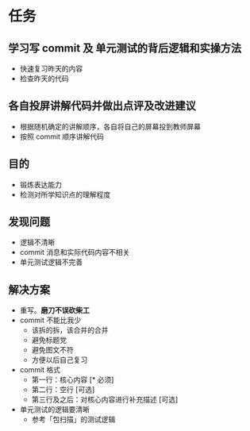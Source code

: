 # 任务

## 学习写 commit 及 单元测试的背后逻辑和实操方法

- 快速复习昨天的内容
- 检查昨天的代码

## 各自投屏讲解代码并做出点评及改进建议

- 根据随机确定的讲解顺序，各自将自己的屏幕投到教师屏幕
- 按照 commit 顺序讲解代码

## 目的

- 锻炼表达能力
- 检测对所学知识点的理解程度

## 发现问题

- 逻辑不清晰
- commit 消息和实际代码内容不相关
- 单元测试逻辑不完善

## 解决方案

- 重写。**磨刀不误砍柴工**
- commit 不能比我少
  - 该拆的拆，该合并的合并
  - 避免标题党
  - 避免图文不符
  - 方便以后自己复习
- commit 格式
  - 第一行：核心内容 [* 必须]
  - 第二行：空行 [可选]
  - 第三行及之后：对核心内容进行补充描述 [可选]
- 单元测试的逻辑要清晰
  - 参考「包扫描」的测试逻辑